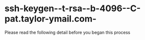 # ssh-keygen--t-rsa--b-4096--C-pat.taylor-ymail.com-
Please read the following detail before you began this process 
